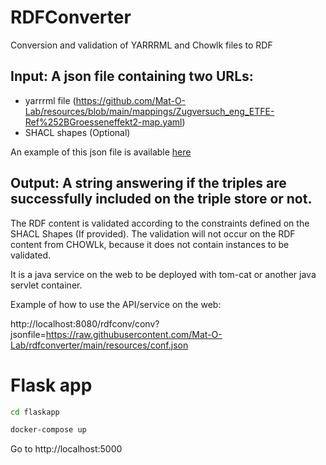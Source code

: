 # RDFConverter
Conversion and validation of YARRRML and Chowlk files to RDF

## Input: A json file containing two URLs: 
-	yarrrml file (https://github.com/Mat-O-Lab/resources/blob/main/mappings/Zugversuch_eng_ETFE-Ref%252BGroesseneffekt2-map.yaml)
-	SHACL shapes (Optional)

An example of this json file is available [here](https://raw.githubusercontent.com/Mat-O-Lab/rdfconverter/main/resources/conf.json)
 
## Output: A string answering if the triples are successfully included on the triple store or not.

The RDF content is validated according to the constraints defined on the SHACL Shapes (If provided).
The validation will not occur on the RDF content from CHOWLk, because it does not contain instances to be validated.

It is a java service on the web to be deployed with tom-cat or another java servlet container.

Example of how to use the API/service on the web:

http://localhost:8080/rdfconv/conv?jsonfile=https://raw.githubusercontent.com/Mat-O-Lab/rdfconverter/main/resources/conf.json

# Flask app

```bash
cd flaskapp
```
```bash
docker-compose up
```

Go to http://localhost:5000
